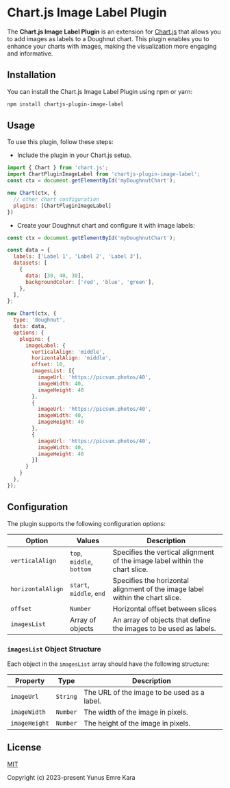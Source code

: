 # Chart.js Image Label Plugin

The **Chart.js Image Label Plugin** is an extension for [Chart.js](https://www.chartjs.org/) that allows you to add images as labels to a Doughnut chart. This plugin enables you to enhance your charts with images, making the visualization more engaging and informative.

## Installation

You can install the Chart.js Image Label Plugin using npm or yarn:

```bash
npm install chartjs-plugin-image-label
```

## Usage

To use this plugin, follow these steps:

- Include the plugin in your Chart.js setup.
    
```javascript
import { Chart } from 'chart.js';
import ChartPluginImageLabel from 'chartjs-plugin-image-label';
const ctx = document.getElementById('myDoughnutChart');

new Chart(ctx, {
  // other chart configuration
  plugins: [ChartPluginImageLabel]
})
```

- Create your Doughnut chart and configure it with image labels:

```javascript
const ctx = document.getElementById('myDoughnutChart');

const data = {
  labels: ['Label 1', 'Label 2', 'Label 3'],
  datasets: [
    {
      data: [30, 40, 30],
      backgroundColor: ['red', 'blue', 'green'],
    },
  ],
};

new Chart(ctx, {
  type: 'doughnut',
  data: data,
  options: {
    plugins: {
      imageLabel: {
        verticalAlign: 'middle',
        horizontalAlign: 'middle',
        offset: 10,
        imagesList: [{
          imageUrl: 'https://picsum.photos/40',
          imageWidth: 40,
          imageHeight: 40
        },
        {
          imageUrl: 'https://picsum.photos/40',
          imageWidth: 40,
          imageHeight: 40
        },
        {
          imageUrl: 'https://picsum.photos/40',
          imageWidth: 40,
          imageHeight: 40
        }]
      }
    }
  },
});
```

## Configuration

The plugin supports the following configuration options:

| Option             | Values                           | Description                                                                                               |
| ------------------ | --------------------------------- | --------------------------------------------------------------------------------------------------------- |
| `verticalAlign`    | `top`, `middle`, `bottom`               | Specifies the vertical alignment of the image label within the chart slice.                             |
| `horizontalAlign`  | `start`, `middle`, `end`                | Specifies the horizontal alignment of the image label within the chart slice.                            |
| `offset`  | `Number`              | Horizontal offset between slices                         |
| `imagesList`       | Array of objects                  | An array of objects that define the images to be used as labels.                                         |

### `imagesList` Object Structure

Each object in the `imagesList` array should have the following structure:

| Property           | Type           | Description                                       |
| ------------------ | --------------- | ------------------------------------------------- |
| `imageUrl`         | `String`         | The URL of the image to be used as a label.       |
| `imageWidth`       | `Number`         | The width of the image in pixels.                 |
| `imageHeight`      | `Number`         | The height of the image in pixels.                |


## License
[MIT](http://opensource.org/licenses/MIT)

Copyright (c) 2023-present Yunus Emre Kara

